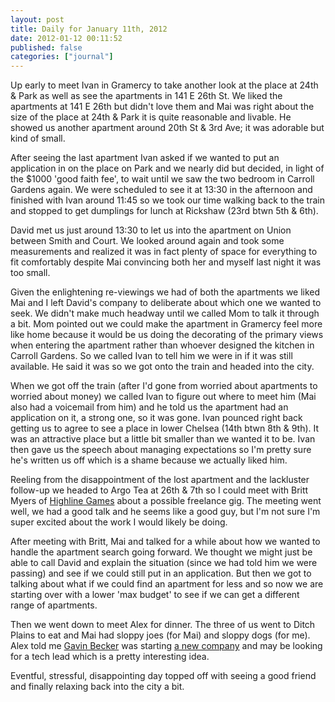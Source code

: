 ```yaml
---
layout: post
title: Daily for January 11th, 2012
date: 2012-01-12 00:11:52
published: false
categories: ["journal"]
---
```

 
Up early to meet Ivan in Gramercy to take another look at the place at 24th & Park as well as see the apartments in 141 E 26th St. We liked the apartments at 141 E 26th but didn't love them and Mai was right about the size of the place at 24th & Park it is quite reasonable and livable. He showed us another apartment around 20th St & 3rd Ave; it was adorable but kind of small.

After seeing the last apartment Ivan asked if we wanted to put an application in on the place on Park and we nearly did but decided, in light of the $1000 'good faith fee', to wait until we saw the two bedroom in Carroll Gardens again. We were scheduled to see it at 13:30 in the afternoon and finished with Ivan around 11:45 so we took our time walking back to the train and stopped to get dumplings for lunch at Rickshaw (23rd btwn 5th & 6th).

David met us just around 13:30 to let us into the apartment on Union between Smith and Court. We looked around again and took some measurements and realized it was in fact plenty of space for everything to fit comfortably despite Mai convincing both her and myself last night it was too small.

Given the enlightening re-viewings we had of both the apartments we liked Mai and I left David's company to deliberate about which one we wanted to seek. We didn't make much headway until we called Mom to talk it through a bit. Mom pointed out we could make the apartment in Gramercy feel more like home because it would be us doing the decorating of the primary views when entering the apartment rather than whoever designed the kitchen in Carroll Gardens. So we called Ivan to tell him we were in if it was still available. He said it was so we got onto the train and headed into the city.

When we got off the train (after I'd gone from worried about apartments to worried about money) we called Ivan to figure out where to meet him (Mai also had a voicemail from him) and he told us the apartment had an application on it, a strong one, so it was gone. Ivan pounced right back getting us to agree to see a place in lower Chelsea (14th btwn 8th & 9th). It was an attractive place but a little bit smaller than we wanted it to be. Ivan then gave us the speech about managing expectations so I'm pretty sure he's written us off which is a shame because we actually liked him.

Reeling from the disappointment of the lost apartment and the lackluster follow-up we headed to Argo Tea at 26th & 7th so I could meet with Britt Myers of [Highline Games](http://highlinegames.com) about a possible freelance gig. The meeting went well, we had a good talk and he seems like a good guy, but I'm not sure I'm super excited about the work I would likely be doing.

After meeting with Britt, Mai and talked for a while about how we wanted to handle the apartment search going forward. We thought we might just be able to call David and explain the situation (since we had told him we were passing) and see if we could still put in an application. But then we got to talking about what if we could find an apartment for less and so now we are starting over with a lower 'max budget' to see if we can get a different range of apartments. 

Then we went down to meet Alex for dinner. The three of us went to Ditch Plains to eat and Mai had sloppy joes (for Mai) and sloppy dogs (for me). Alex told me [Gavin Becker](http://twitter.com/grokstar) was starting [a new company](http://bondsy.com) and may be looking for a tech lead which is a pretty interesting idea.

Eventful, stressful, disappointing day topped off with seeing a good friend and finally relaxing back into the city a bit.
